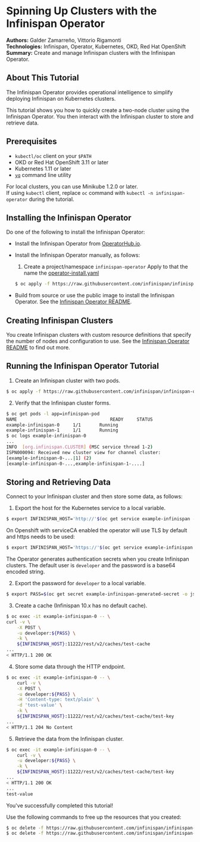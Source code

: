 Spinning Up Clusters with the Infinispan Operator
=================================================
**Authors:** Galder Zamarreño, Vittorio Rigamonti  
**Technologies:** Infinispan, Operator, Kubernetes, OKD, Red Hat OpenShift  
**Summary:** Create and manage Infinispan clusters with the Infinispan Operator.  

About This Tutorial
-------------------
The Infinispan Operator provides operational intelligence to simplify deploying Infinispan on Kubernetes clusters.

This tutorial shows you how to quickly create a two-node cluster using the Infinispan Operator. You then interact with the Infinispan cluster to store and retrieve data.

Prerequisites
-------------

* `kubectl/oc` client on your `$PATH`
* OKD or Red Hat OpenShift 3.11 or later
* Kubernetes 1.11 or later
* [`yq`](https://github.com/kislyuk/yq) command line utility

For local clusters, you can use Minikube 1.2.0 or later.  
If using `kubectl` client, replace `oc` command with `kubectl -n infinispan-operator` during the tutorial.

Installing the Infinispan Operator
----------------------------------
Do one of the following to install the Infinispan Operator:

* Install the Infinispan Operator from [OperatorHub.io](https://operatorhub.io/).

* Install the Infinispan Operator manually, as follows:
  1. Create a project/namespace `infinispan-operator`
  Apply to that the name the [operator-install.yaml](https://raw.githubusercontent.com/infinispan/infinispan-operator/2.0.x/deploy/operator-install.yaml)
  ```bash
  $ oc apply -f https://raw.githubusercontent.com/infinispan/infinispan-operator/2.0.x/deploy/operator-install.yaml
  ```

* Build from source or use the public image to install the Infinispan Operator. See the [Infinispan Operator README](https://github.com/infinispan/infinispan-operator).

Creating Infinispan Clusters
----------------------------
You create Infinispan clusters with custom resource definitions that specify the number of nodes and configuration to use. See the [Infinispan Operator README](https://github.com/infinispan/infinispan-operator/tree/2.0.x) to find out more.

Running the Infinispan Operator Tutorial
----------------------------------------
1. Create an Infinispan cluster with two pods.
```bash
$ oc apply -f https://raw.githubusercontent.com/infinispan/infinispan-operator/2.0.x/deploy/cr/minimal/cr_minimal.yaml
```

2. Verify that the Infinispan cluster forms.
```bash
$ oc get pods -l app=infinispan-pod
NAME                                   READY     STATUS
example-infinispan-0     1/1       Running
example-infinispan-1     1/1       Running
$ oc logs example-infinispan-0
...
INFO  [org.infinispan.CLUSTER] (MSC service thread 1-2)
ISPN000094: Received new cluster view for channel cluster:
[example-infinispan-0-...|1] (2)
[example-infinispan-0-...,example-infinispan-1-....]
```

Storing and Retrieving Data
---------------------------
Connect to your Infinispan cluster and then store some data, as follows:

1. Export the host for the Kubernetes service to a local variable.
```bash
$ export INFINISPAN_HOST='http://'$(oc get service example-infinispan -o jsonpath={.spec.clusterIP})
```
On Openshift with serviceCA enabled the operator will use TLS by default and https needs to be used:
```bash
$ export INFINISPAN_HOST='https://'$(oc get service example-infinispan -o jsonpath={.spec.clusterIP})
```

  The Operator generates authentication secrets when you create Infinispan clusters. The default user is `developer` and the password is a base64 encoded string.

2. Export the password for `developer` to a local variable.
```bash
$ export PASS=$(oc get secret example-infinispan-generated-secret -o jsonpath="{.data.identities\.yaml}" | base64 --decode | yq -r .credentials[0].password)
```

3. Create a cache (Infinispan 10.x has no default cache).
```bash
$ oc exec -it example-infinispan-0 -- \
curl -v \
    -X POST \
    -u developer:${PASS} \
    -k \
    ${INFINISPAN_HOST}:11222/rest/v2/caches/test-cache
...
< HTTP/1.1 200 OK
```

4. Store some data through the HTTP endpoint.
```bash
$ oc exec -it example-infinispan-0 -- \
    curl -v \
    -X POST \
    -u developer:${PASS} \
    -H 'Content-type: text/plain' \
    -d 'test-value' \
    -k \
    ${INFINISPAN_HOST}:11222/rest/v2/caches/test-cache/test-key
...
< HTTP/1.1 204 No Content
```

5. Retrieve the data from the Infinispan cluster.
```bash
$ oc exec -it example-infinispan-0 -- \
    curl -v \
    -u developer:${PASS} \
    -k \
    ${INFINISPAN_HOST}:11222/rest/v2/caches/test-cache/test-key
...
< HTTP/1.1 200 OK
...
test-value
```

  You've successfully completed this tutorial!

  Use the following commands to free up the resources that you created:

  ```bash
  $ oc delete -f https://raw.githubusercontent.com/infinispan/infinispan-operator/2.0.x/deploy/cr/minimal/cr_minimal.yaml
  $ oc delete -f https://raw.githubusercontent.com/infinispan/infinispan-operator/2.0.x/deploy/operator-install.yaml
  ```
